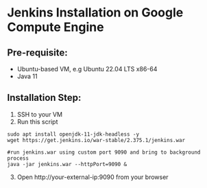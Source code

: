 # Jenkins Installation on Google Compute Engine


## Pre-requisite:

* Ubuntu-based VM, e.g Ubuntu 22.04 LTS x86-64
* Java 11

## Installation Step:

1. SSH to your VM
2. Run this script
```
sudo apt install openjdk-11-jdk-headless -y 
wget https://get.jenkins.io/war-stable/2.375.1/jenkins.war

#run jenkins.war using custom port 9090 and bring to background process 
java -jar jenkins.war --httpPort=9090 &
```
3. Open http://your-external-ip:9090 from your browser
